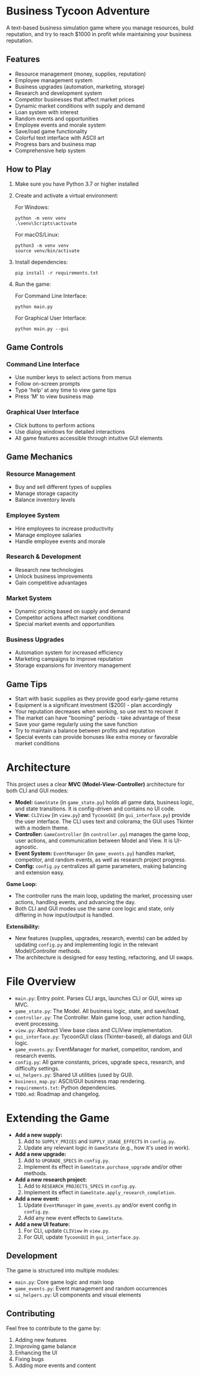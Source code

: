 # Business Tycoon Adventure

A text-based business simulation game where you manage resources, build reputation, and try to reach $1000 in profit while maintaining your business reputation.

## Features
- Resource management (money, supplies, reputation)
- Employee management system
- Business upgrades (automation, marketing, storage)
- Research and development system
- Competitor businesses that affect market prices
- Dynamic market conditions with supply and demand
- Loan system with interest
- Random events and opportunities
- Employee events and morale system
- Save/load game functionality
- Colorful text interface with ASCII art
- Progress bars and business map
- Comprehensive help system

## How to Play
1. Make sure you have Python 3.7 or higher installed
2. Create and activate a virtual environment:

   For Windows:
   ```
   python -m venv venv
   .\venv\Scripts\activate
   ```

   For macOS/Linux:
   ```
   python3 -m venv venv
   source venv/bin/activate
   ```
3. Install dependencies:
   ```
   pip install -r requirements.txt
   ```
4. Run the game:

   For Command Line Interface:
   ```
   python main.py
   ```

   For Graphical User Interface:
   ```
   python main.py --gui
   ```

## Game Controls

### Command Line Interface
- Use number keys to select actions from menus
- Follow on-screen prompts
- Type 'help' at any time to view game tips
- Press 'M' to view business map

### Graphical User Interface
- Click buttons to perform actions
- Use dialog windows for detailed interactions
- All game features accessible through intuitive GUI elements

## Game Mechanics

### Resource Management
- Buy and sell different types of supplies
- Manage storage capacity
- Balance inventory levels

### Employee System
- Hire employees to increase productivity
- Manage employee salaries
- Handle employee events and morale

### Research & Development
- Research new technologies
- Unlock business improvements
- Gain competitive advantages

### Market System
- Dynamic pricing based on supply and demand
- Competitor actions affect market conditions
- Special market events and opportunities

### Business Upgrades
- Automation system for increased efficiency
- Marketing campaigns to improve reputation
- Storage expansions for inventory management

## Game Tips
- Start with basic supplies as they provide good early-game returns
- Equipment is a significant investment ($200) - plan accordingly
- Your reputation decreases when working, so use rest to recover it
- The market can have "booming" periods - take advantage of these
- Save your game regularly using the save function
- Try to maintain a balance between profits and reputation
- Special events can provide bonuses like extra money or favorable market conditions

# Architecture

This project uses a clear **MVC (Model-View-Controller)** architecture for both CLI and GUI modes:

- **Model:** `GameState` (in `game_state.py`) holds all game data, business logic, and state transitions. It is config-driven and contains no UI code.
- **View:** `CLIView` (in `view.py`) and `TycoonGUI` (in `gui_interface.py`) provide the user interface. The CLI uses text and colorama; the GUI uses Tkinter with a modern theme.
- **Controller:** `GameController` (in `controller.py`) manages the game loop, user actions, and communication between Model and View. It is UI-agnostic.
- **Event System:** `EventManager` (in `game_events.py`) handles market, competitor, and random events, as well as research project progress.
- **Config:** `config.py` centralizes all game parameters, making balancing and extension easy.

**Game Loop:**
- The controller runs the main loop, updating the market, processing user actions, handling events, and advancing the day.
- Both CLI and GUI modes use the same core logic and state, only differing in how input/output is handled.

**Extensibility:**
- New features (supplies, upgrades, research, events) can be added by updating `config.py` and implementing logic in the relevant Model/Controller methods.
- The architecture is designed for easy testing, refactoring, and UI swaps.

# File Overview

- `main.py`: Entry point. Parses CLI args, launches CLI or GUI, wires up MVC.
- `game_state.py`: The Model. All business logic, state, and save/load.
- `controller.py`: The Controller. Main game loop, user action handling, event processing.
- `view.py`: Abstract View base class and CLIView implementation.
- `gui_interface.py`: TycoonGUI class (Tkinter-based), all dialogs and GUI logic.
- `game_events.py`: EventManager for market, competitor, random, and research events.
- `config.py`: All game constants, prices, upgrade specs, research, and difficulty settings.
- `ui_helpers.py`: Shared UI utilities (used by GUI).
- `business_map.py`: ASCII/GUI business map rendering.
- `requirements.txt`: Python dependencies.
- `TODO.md`: Roadmap and changelog.

# Extending the Game

- **Add a new supply:**
  1. Add to `SUPPLY_PRICES` and `SUPPLY_USAGE_EFFECTS` in `config.py`.
  2. Update any relevant logic in `GameState` (e.g., how it's used in work).
- **Add a new upgrade:**
  1. Add to `UPGRADE_SPECS` in `config.py`.
  2. Implement its effect in `GameState.purchase_upgrade` and/or other methods.
- **Add a new research project:**
  1. Add to `RESEARCH_PROJECTS_SPECS` in `config.py`.
  2. Implement its effect in `GameState.apply_research_completion`.
- **Add a new event:**
  1. Update `EventManager` in `game_events.py` and/or event config in `config.py`.
  2. Add any new event effects to `GameState`.
- **Add a new UI feature:**
  1. For CLI, update `CLIView` in `view.py`.
  2. For GUI, update `TycoonGUI` in `gui_interface.py`.

## Development
The game is structured into multiple modules:
- `main.py`: Core game logic and main loop
- `game_events.py`: Event management and random occurrences
- `ui_helpers.py`: UI components and visual elements

## Contributing
Feel free to contribute to the game by:
1. Adding new features
2. Improving game balance
3. Enhancing the UI
4. Fixing bugs
5. Adding more events and content
